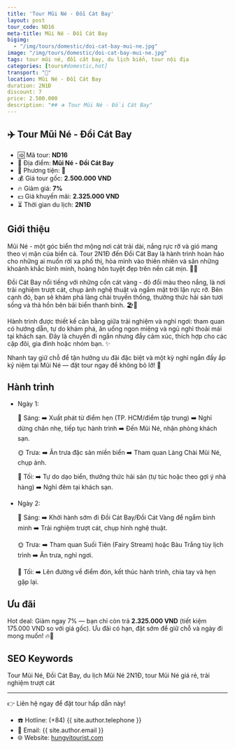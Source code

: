 ```yaml
---
title: 'Tour Mũi Né - Đồi Cát Bay'
layout: post
tour_code: ND16
meta-title: Mũi Né - Đồi Cát Bay
bigimg:
  - "/img/tours/domestic/doi-cat-bay-mui-ne.jpg"
image: "/img/tours/domestic/doi-cat-bay-mui-ne.jpg"
tags: tour mũi né, đồi cát bay, du lịch biển, tour nội địa
categories: [tours#domestic,hot]
transport: "🚌"
location: Mũi Né - Đồi Cát Bay
duration: 2N1Đ
discount: 7
price: 2.500.000
description: "## ✈️ Tour Mũi Né - Đồi Cát Bay"
---
```


## ✈️ Tour Mũi Né - Đồi Cát Bay 

- 🆔 Mã tour: **ND16**
- 📍 Địa điểm: **Mũi Né - Đồi Cát Bay**
- 🚗 Phương tiện: **🚌**
- 💰 Giá tour gốc: **2.500.000 VND**
- 🔥 Giảm giá: **7%**
- 💵 Giá khuyến mãi: **2.325.000 VND**
- ⏳ Thời gian du lịch: **2N1Đ**

## Giới thiệu
Mũi Né - một góc biển thơ mộng nơi cát trải dài, nắng rực rỡ và gió mang theo vị mặn của biển cả. Tour 2N1Đ đến Đồi Cát Bay là hành trình hoàn hảo cho những ai muốn rời xa phố thị, hòa mình vào thiên nhiên và săn những khoảnh khắc bình minh, hoàng hôn tuyệt đẹp trên nền cát mịn. 🌊🌅

Đồi Cát Bay nổi tiếng với những cồn cát vàng - đỏ đổi màu theo nắng, là nơi trải nghiệm trượt cát, chụp ảnh nghệ thuật và ngắm mặt trời lặn rực rỡ. Bên cạnh đó, bạn sẽ khám phá làng chài truyền thống, thưởng thức hải sản tươi sống và thả hồn bên bãi biển thanh bình. 🏖️📸

Hành trình được thiết kế cân bằng giữa trải nghiệm và nghỉ ngơi: tham quan có hướng dẫn, tự do khám phá, ăn uống ngon miệng và ngủ nghỉ thoải mái tại khách sạn. Đây là chuyến đi ngắn nhưng đầy cảm xúc, thích hợp cho các cặp đôi, gia đình hoặc nhóm bạn. ✨

Nhanh tay giữ chỗ để tận hưởng ưu đãi đặc biệt và một kỳ nghỉ ngắn đầy ắp kỷ niệm tại Mũi Né — đặt tour ngay để không bỏ lỡ! 📩

## Hành trình
- Ngày 1:

  🌅 Sáng: ➡️ Xuất phát từ điểm hẹn (TP. HCM/điểm tập trung) ➡️ Nghỉ dừng chân nhẹ, tiếp tục hành trình ➡️ Đến Mũi Né, nhận phòng khách sạn.

  🌞 Trưa: ➡️ Ăn trưa đặc sản miền biển ➡️ Tham quan Làng Chài Mũi Né, chụp ảnh.

  🌙 Tối: ➡️ Tự do dạo biển, thưởng thức hải sản (tự túc hoặc theo gợi ý nhà hàng) ➡️ Nghỉ đêm tại khách sạn.

- Ngày 2:

  🌅 Sáng: ➡️ Khởi hành sớm đi Đồi Cát Bay/Đồi Cát Vàng để ngắm bình minh ➡️ Trải nghiệm trượt cát, chụp hình nghệ thuật.

  🌞 Trưa: ➡️ Tham quan Suối Tiên (Fairy Stream) hoặc Bàu Trắng tùy lịch trình ➡️ Ăn trưa, nghỉ ngơi.

  🌙 Tối: ➡️ Lên đường về điểm đón, kết thúc hành trình, chia tay và hẹn gặp lại.

## Ưu đãi
Hot deal: Giảm ngay 7% — bạn chỉ còn trả **2.325.000 VND** (tiết kiệm 175.000 VND so với giá gốc). Ưu đãi có hạn, đặt sớm để giữ chỗ và ngày đi mong muốn! 🔥🎉

## SEO Keywords
Tour Mũi Né, Đồi Cát Bay, du lịch Mũi Né 2N1Đ, tour Mũi Né giá rẻ, trải nghiệm trượt cát

---

👉 Liên hệ ngay để đặt tour hấp dẫn này!

- ☎️ Hotline: (+84) {{ site.author.telephone }}
- 📧 Email: {{ site.author.email }}
- 🌐 Website: [hungvitourist.com](https://hungvitourist.com)


